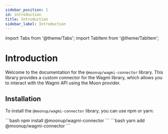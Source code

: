 ```yaml
---
sidebar_position: 1
id: introduction
title: Introduction
sidebar_label: Introduction
---
```




import Tabs from '@theme/Tabs';
import TabItem from '@theme/TabItem';

# Introduction

Welcome to the documentation for the `@moonup/wagmi-connector` library. This library provides a custom connector for the Wagmi library, which allows you to interact with the Wagmi API using the Moon provider.

## Installation

To install the `@moonup/wagmi-connector` library, you can use npm or yarn:


<Tabs>
<TabItem value="npm">
```bash
npm install @moonup/wagmi-connector
```
</TabItem>

<TabItem value="yarn">
```bash
yarn add @moonup/wagmi-connector
```

</TabItem>
</Tabs>
